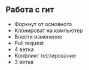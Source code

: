 ## Работа с гит
<ul>
<li> Форкнут от основного</li>
<li>Клонироват на компьютер</li>
<li>Внести изменение</li>
<li>Pull request</li>
<li>4 ветка</li>

<li>Конфликт тестирование  </li>
<li>3 ветка</li>
</ul>